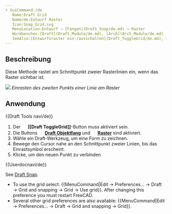 ```yaml
---
- GuiCommand:/de
   Name:Draft Grid
   Name/de:Entwurf Raster
   Icon:Snap_Grid.svg
   MenuLocation:Entwurf → [Fangen](Draft_Snap/de.md) → Raster
   Workbenches:[Draft](Draft_Module/de.md), [Arch](Arch_Module/de.md)
   SeeAlso:[Entwurfsraster ein-/ausschalten](Draft_ToggleGrid/de.md), [Fangen](Draft_Snap/de.md)
---
```



</div>

## Beschreibung


<div class="mw-translate-fuzzy">

Diese Methode rastet am Schnittpunkt zweier Rasterlinien ein, wenn das Raster sichtbar ist.


</div>

![](images/Draft_Snap_Grid_example.png ) *Einrasten des zweiten Punkts einer Linie am Raster*

## Anwendung


{{Draft Tools navi/de}}


<div class="mw-translate-fuzzy">

1.  Der **<img src="images/Draft_Grid.svg" width=16px> [[Draft ToggleGrid]]**-Button muss aktiviert sein.
2.  Die Buttons **<img src="images/Snap_Lock.svg" width=16px> [Draft Objektfang](Draft_ToggleSnap/de.md)** und **<img src="images/Snap_Grid.svg" width=16px> [Raster](Draft_Grid/de.md)** sind aktiviert.
3.  Wähle ein Draft-Werkzeug, um eine Form zu zeichnen.
4.  Bewege den Cursor nahe an den Schnittpunkt zweier Linien, bis das Einrastsymbol erscheint.
5.  Klicke, um den neuen Punkt zu verbinden


</div>


{{Userdocnavi/de}}

See [Draft Snap](Draft_Snap#Preferences.md).

-   To use the grid select: {{MenuCommand|Edit → Preferences... → Draft → Grid and snapping → Grid → Use grid}}. After changing this preference you must restart FreeCAD.
-   Several other grid preferences are also available: {{MenuCommand|Edit → Preferences... → Draft → Grid and snapping → Grid}}.


<div class="mw-translate-fuzzy">





</div>


 
